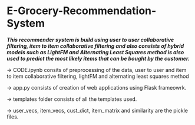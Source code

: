 # E-Grocery-Recommendation-System
***This recommender system is build using user to user collaborative filtering, item to item collaborative filtering and also consists of hybrid models such as LightFM and Alternating Least Squares method is also used to predict the most likely items that can be bought by the customer.***

-> CODE.ipynb consits of preprocessing of the data, user to user and item to item collaborative filtering, lightFM and alternating least squares method

-> app.py consists of creation of web applications using Flask frameowrk.

-> templates folder consists of all the templates used.

-> user_vecs, item_vecs, cust_dict, item_matrix and similarity are the pickle files.
